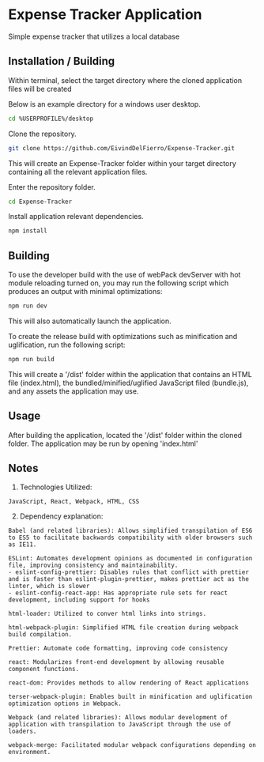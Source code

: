 # Expense Tracker Application

Simple expense tracker that utilizes a local database

## Installation / Building

Within terminal, select the target directory where the cloned application files will be created

Below is an example directory for a windows user desktop.

```bash
cd %USERPROFILE%/desktop
```

Clone the repository.

```bash
git clone https://github.com/EivindDelFierro/Expense-Tracker.git
```

This will create an Expense-Tracker folder within your target directory containing all the relevant application files.

Enter the repository folder.

```bash
cd Expense-Tracker
```

Install application relevant dependencies.

```bash
npm install
```

## Building

To use the developer build with the use of webPack devServer with hot module reloading turned on, you may run the following script which produces an output with minimal optimizations:

```bash
npm run dev
```

This will also automatically launch the application.

To create the release build with optimizations such as minification and uglification, run the following script:

```bash
npm run build
```

This will create a '/dist' folder within the application that contains an HTML file (index.html), the bundled/minified/uglified JavaScript filed (bundle.js), and any assets the application may use.

## Usage

After building the application, located the '/dist' folder within the cloned folder.
The application may be run by opening 'index.html'

## Notes

1. Technologies Utilized:

```
JavaScript, React, Webpack, HTML, CSS
```

2. Dependency explanation:

```
Babel (and related libraries): Allows simplified transpilation of ES6 to ES5 to facilitate backwards compatibility with older browsers such as IE11.

ESLint: Automates development opinions as documented in configuration file, improving consistency and maintainability.
- eslint-config-prettier: Disables rules that conflict with prettier and is faster than eslint-plugin-prettier, makes prettier act as the linter, which is slower
- eslint-config-react-app: Has appropriate rule sets for react development, including support for hooks

html-loader: Utilized to conver html links into strings.

html-webpack-plugin: Simplified HTML file creation during webpack build compilation.

Prettier: Automate code formatting, improving code consistency

react: Modularizes front-end development by allowing reusable component functions.

react-dom: Provides methods to allow rendering of React applications

terser-webpack-plugin: Enables built in minification and uglification optimization options in Webpack.

Webpack (and related libraries): Allows modular development of application with transpilation to JavaScript through the use of loaders.

webpack-merge: Facilitated modular webpack configurations depending on environment.
```
